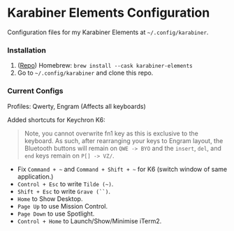 # Karabiner Elements Configuration
Configuration files for my Karabiner Elements at `~/.config/karabiner`.

### Installation
1. ([Repo](https://github.com/pqrs-org/Karabiner-Elements)) Homebrew: `brew install --cask karabiner-elements`
2. Go to `~/.config/karabiner` and clone this repo.

### Current Configs
Profiles: Qwerty, Engram (Affects all keyboards)

Added shortcuts for Keychron K6:
> Note, you cannot overwrite fn1 key as this is exclusive to the keyboard. As such, after rearranging your keys to Engram layout, the Bluetooth buttons will remain on `QWE -> BYO` and the `insert`, `del`, and `end` keys remain on `P[] -> VZ/`.
- Fix `Command + ~` and `Command + Shift + ~` for K6 (switch window of same application.)
- `Control + Esc` to write `Tilde (~)`.
- `Shift + Esc` to write `Grave (``)`.
- `Home` to Show Desktop.
- `Page Up` to use Mission Control.
- `Page Down` to use Spotlight.
- `Control + Home` to Launch/Show/Minimise iTerm2.
